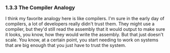 ### 1.3.3 The Compiler Analogy

I think my favorite analogy here is like compilers. I'm sure in the early day of compilers, a lot of developers really didn't trust them. They might use a compiler, but they'd still read the assembly that it would output to make sure it looks, you know, how they would write the assembly. But that just doesn't scale. You know, at a certain point, you start needing to work on systems that are big enough that you just have to trust the system.

